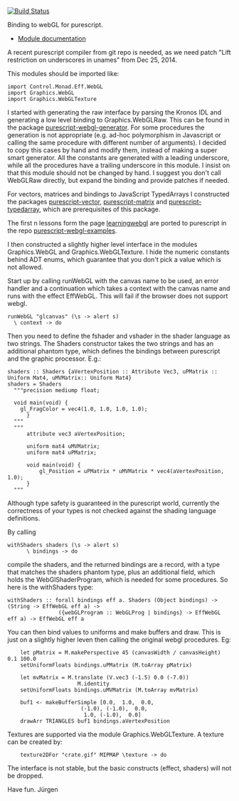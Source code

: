 [![Build Status](https://travis-ci.org/jutaro/purescript-webgl.svg?branch=master)](https://travis-ci.org/jutaro/purescript-webgl)

Binding to webGL for purescript.
 
- [Module documentation](docs/Module.md)

A recent purescript compiler from git repo is needed, as we need patch 
"Lift restriction on underscores in unames" from Dec 25, 2014.

This modules should be imported like: 
~~~
import Control.Monad.Eff.WebGL
import Graphics.WebGL
import Graphics.WebGLTexture
~~~

I started with generating the raw interface by parsing the Kronos IDL and generating
a low level binding to Graphics.WebGLRaw. This can be found in the package 
[purescript-webgl-generator](https://github.com/jutaro/purescript-webgl-generator). 
For some procedures the generation is not appropriate (e.g. ad-hoc polymorphism 
in Javascript or calling the same procedure 
with different number of arguments). I decided to copy this cases by hand and modify them,
instead of making a super smart generator. All the constants are generated with a leading
underscore, while all the procedures have a trailing underscore in this module. I 
insist on that this module should not be changed by hand. I suggest you don't call 
WebGLRaw directly, but expand the binding and provide patches if needed. 

For vectors, matrices and bindings to JavaScript TypedArrays I constructed
the packages [purescript-vector](https://github.com/jutaro/purescript-vector), 
[purescript-matrix](https://github.com/jutaro/purescript-matrix) and 
[purescript-typedarray](https://github.com/jutaro/purescript-typedarray),
which are prerequisites of this package.

The first n lessons form the page [learningwebgl](http://learningwebgl.com/blog/) are ported to
purescript in the repo [purescript-webgl-examples](https://github.com/jutaro/purescript-webgl-examples).

I then constructed a slightly higher level interface in the modules Graphics.WebGL
and Graphics.WebGLTexture. I hide the numeric constants behind ADT enums, which guarantee
that you don't pick a value which is not allowed. 

Start up by calling runWebGL with the canvas name to be used, an error handler
and a continuation which takes a context with the canvas name and runs with
the effect EffWebGL. This will fail if the browser does not support webgl. 
 
~~~
runWebGL "glcanvas" (\s -> alert s)
  \ context -> do
~~~

Then you need to define the fshader and vshader in the shader language as two strings.
The Shaders constructor takes the two strings and has an additional phantom type,
which defines the bindings between purescript and the graphic processor. E.g.:
 
~~~
shaders :: Shaders {aVertexPosition :: Attribute Vec3, uPMatrix :: Uniform Mat4, uMVMatrix:: Uniform Mat4}
shaders = Shaders
  """precision mediump float;

  void main(void) {
    gl_FragColor = vec4(1.0, 1.0, 1.0, 1.0);
      }
  """
  """
      attribute vec3 aVertexPosition;

      uniform mat4 uMVMatrix;
      uniform mat4 uPMatrix;

      void main(void) {
          gl_Position = uPMatrix * uMVMatrix * vec4(aVertexPosition, 1.0);
      }
  """
~~~

Although type safety is guaranteed in the purescript world, currently the correctness of your
types is not checked against the shading language definitions. 

By calling 
~~~
withShaders shaders (\s -> alert s)
      \ bindings -> do
~~~
compile the shaders, and the returned bindings are a record, with a type that matches the
shaders phantom type, plus an additional field, which holds the WebGlShaderProgram, which is
needed for some procedures. So here is the withShaders type:

~~~
withShaders :: forall bindings eff a. Shaders (Object bindings) -> (String -> EffWebGL eff a) ->
                ({webGLProgram :: WebGLProg | bindings} -> EffWebGL eff a) -> EffWebGL eff a
~~~

You can then bind values to uniforms and make buffers and draw. This is just on a slightly 
higher leven then calling the original webgl procedures. Eg:

~~~
    let pMatrix = M.makePerspective 45 (canvasWidth / canvasHeight) 0.1 100.0
    setUniformFloats bindings.uPMatrix (M.toArray pMatrix)

    let mvMatrix = M.translate (V.vec3 (-1.5) 0.0 (-7.0))
                      M.identity
    setUniformFloats bindings.uMVMatrix (M.toArray mvMatrix)

    buf1 <- makeBufferSimple [0.0,  1.0,  0.0,
                       (-1.0), (-1.0),  0.0,
                        1.0, (-1.0),  0.0]
    drawArr TRIANGLES buf1 bindings.aVertexPosition
~~~

Textures are supported via the module Graphics.WebGLTexture. A texture can be created by:

~~~
    texture2DFor "crate.gif" MIPMAP \texture -> do
~~~

The interface is not stable, but the basic constructs (effect, shaders) will not be dropped.

Have fun. Jürgen










